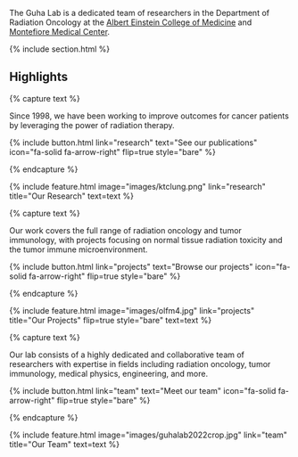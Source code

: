 ---
---


The Guha Lab is a dedicated team of researchers in the Department of Radiation Oncology at the <a href="https://einsteinmed.edu/">Albert Einstein College of Medicine</a> and <a href="https://www.montefiore.org/">Montefiore Medical Center</a>. 

{% include section.html %}

## Highlights

{% capture text %}

Since 1998, we have been working to improve outcomes for cancer patients by leveraging the power of radiation therapy. 

{%
  include button.html
  link="research"
  text="See our publications"
  icon="fa-solid fa-arrow-right"
  flip=true
  style="bare"
%}

{% endcapture %}

{%
  include feature.html
  image="images/ktclung.png"
  link="research"
  title="Our Research"
  text=text
%}

{% capture text %}

Our work covers the full range of radiation oncology and tumor immunology, with projects focusing on normal tissue radiation toxicity and the tumor immune microenvironment.

{%
  include button.html
  link="projects"
  text="Browse our projects"
  icon="fa-solid fa-arrow-right"
  flip=true
  style="bare"
%}

{% endcapture %}

{%
  include feature.html
  image="images/olfm4.jpg"
  link="projects"
  title="Our Projects"
  flip=true
  style="bare"
  text=text
%}

{% capture text %}

Our lab consists of a highly dedicated and collaborative team of researchers with expertise in fields including radiation oncology, tumor immunology, medical physics, engineering, and more.

{%
  include button.html
  link="team"
  text="Meet our team"
  icon="fa-solid fa-arrow-right"
  flip=true
  style="bare"
%}

{% endcapture %}

{%
  include feature.html
  image="images/guhalab2022crop.jpg"
  link="team"
  title="Our Team"
  text=text
%}
